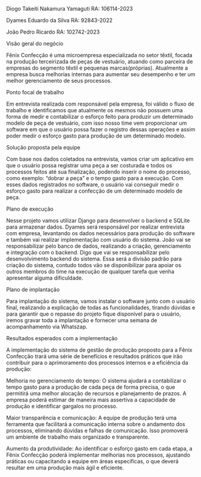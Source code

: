 Diogo Takeiti Nakamura Yamaguti RA: 106114-2023

Dyames Eduardo da Silva         RA: 92843-2022

João Pedro Ricardo              RA: 102742-2023


Visão geral do negócio

Fênix Confecção é uma microempresa especializada no setor têxtil, focada na produção terceirizada de peças de vestuário, atuando como parceira de empresas do segmento têxtil e pequenas marcas(próprias). Atualmente a empresa busca melhorias internas para aumentar seu desempenho e ter um melhor gerenciamento de seus processos.

Ponto focal de trabalho

Em entrevista realizada com responsável pela empresa, foi válido o fluxo de trabalho e identificamos que atualmente os mesmos não possuem uma forma de medir e contabilizar o esforço feito para produzir um determinado modelo de peça de vestuário, com isso nosso time vem proporcionar um software em que o usuário possa fazer o registro dessas operações e assim poder medir o esforço gasto para produção de um determinado modelo.

Solução proposta pela equipe

Com base nos dados coletados na entrevista, vamos criar um aplicativo em  que o usuário possa registrar uma peça a ser costurada e todos os processos feitos até sua finalização, podendo inserir o nome do processo, como exemplo: “dobrar a peça” e o tempo gasto para a execução.
Com esses dados registrados no software, o usuário vai conseguir  medir o esforço gasto para realizar a confecção de um determinado modelo de peça.

Plano de execução

Nesse projeto vamos utilizar Django para desenvolver o backend e SQLite para armazenar dados. Dyames será responsável por realizar entrevista com empresa, levantando os dados necessários para produção do software e também vai realizar implementação com usuário do sistema.
João vai se responsabilizar pelo banco de dados, realizando a criação, gerenciamento e integração com o backend.
Digo que vai se responsabilizar pelo desenvolvimento backend do sistema.
Essa será a divisão padrão para criação do sistema, contudo todos vão se disponibilizar para apoiar os outros membros do time na execução de qualquer tarefa que venha apresentar alguma dificuldade.

Plano de implantação

Para implantação do sistema, vamos instalar o software junto com o usuário final, realizando a explicação de todas as funcionalidades, tirando dúvidas e para garantir que o repasse do projeto fique disponível para o usuário, iremos gravar toda a implantação e fornecer uma semana de acompanhamento via Whatszap.

Resultados esperados com a implementação

A implementação do sistema de gestão de produção proposto para a Fênix Confecção trará uma série de benefícios e resultados práticos que irão contribuir para o aprimoramento dos processos internos e a eficiência da produção:

Melhoria no gerenciamento do tempo: O sistema ajudará a contabilizar o tempo gasto para a produção de cada peça de forma precisa, o que permitirá uma melhor alocação de recursos e planejamento de prazos. A empresa poderá estimar de maneira mais assertiva a capacidade de produção e identificar gargalos no processo.

Maior transparência e comunicação: A equipe de produção terá uma ferramenta que facilitará a comunicação interna sobre o andamento dos processos, eliminando dúvidas e falhas de comunicação. Isso promoverá um ambiente de trabalho mais organizado e transparente.

Aumento da produtividade: Ao identificar o esforço gasto em cada etapa, a Fênix Confecção poderá implementar melhorias nos processos, ajustando práticas ou capacitando a equipe em áreas específicas, o que deverá resultar em uma produção mais ágil e eficiente.
